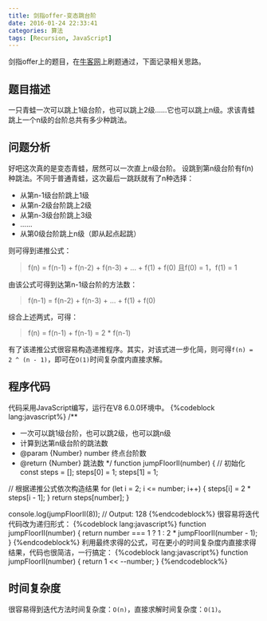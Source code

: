 ```yaml
---
title: 剑指offer-变态跳台阶
date: 2016-01-24 22:33:41
categories: 算法
tags: [Recursion, JavaScript]
---
```

剑指offer上的题目，在[牛客网](https://www.nowcoder.com/)上刷题通过，下面记录相关思路。

## 题目描述
一只青蛙一次可以跳上1级台阶，也可以跳上2级……它也可以跳上n级。求该青蛙跳上一个n级的台阶总共有多少种跳法。

## 问题分析
好吧这次真的是变态青蛙，居然可以一次直上n级台阶。
设跳到第n级台阶有f(n)种跳法。不同于普通青蛙，这次最后一跳跃就有了n种选择：
- 从第n-1级台阶跳上1级
- 从第n-2级台阶跳上2级
- 从第n-3级台阶跳上3级
- ......
- 从第0级台阶跳上n级（即从起点起跳）

则可得到递推公式：
> f(n) = f(n-1) + f(n-2) + f(n-3) + ... + f(1) + f(0)
> 且f(0) = 1，f(1) = 1

<!--more-->
由该公式可得到达第n-1级台阶的方法数：
> f(n-1) = f(n-2) + f(n-3) + ... + f(1) + f(0)

综合上述两式，可得：
> f(n) = f(n-1) + f(n-1) = 2 * f(n-1)

有了该递推公式很容易构造递推程序。其实，对该式进一步化简，则可得`f(n) = 2 ^ (n - 1)`，即可在`O(1)`时间复杂度内直接求解。

## 程序代码
代码采用JavaScript编写，运行在V8 6.0.0环境中。
{%codeblock lang:javascript%}
/**
 * 一次可以跳1级台阶，也可以跳2级，也可以跳n级
 * 计算到达第n级台阶的跳法数
 * @param  {Number} number 终点台阶数
 * @return {Number}        跳法数
 */
function jumpFloorII(number) {
  // 初始化
  const steps = [];
  steps[0] = 1;
  steps[1] = 1;

  // 根据递推公式依次构造结果
  for (let i = 2; i <= number; i++) {
    steps[i] = 2 * steps[i - 1];
  }
  return steps[number];
}

console.log(jumpFloorII(8));  // Output: 128
{%endcodeblock%}
很容易将迭代代码改为递归形式：
{%codeblock lang:javascript%}
function jumpFloorII(number) {
  return number === 1 ? 1 : 2 * jumpFloorII(number - 1);
}
{%endcodeblock%}
利用最终求得的公式，可在更小的时间复杂度内直接求得结果，代码也很简洁，一行搞定：
{%codeblock lang:javascript%}
function jumpFloorII(number) {
  return 1 << --number;
}
{%endcodeblock%}

## 时间复杂度
很容易得到迭代方法时间复杂度：`O(n)`，直接求解时间复杂度：`O(1)`。